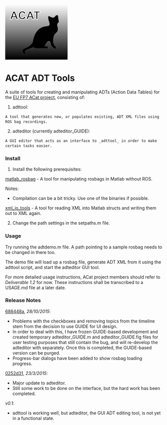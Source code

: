 ![ACat Project Logo](https://raw.githubusercontent.com/barryridge/acat-adt-tools/master/images/acatlogo.png "ACat Project Logo")

# ACAT ADT Tools #

A suite of tools for creating and manipulating ADTs (Action Data Tables) for the [EU FP7 ACat project](http://www.acat-project.eu/), consisting of:

  1. adttool:
  
    A tool that generates new, or populates existing, ADT XML files using ROS bag recordings.

  2. adteditor (currently adteditor_GUIDE):

    A GUI editor that acts as an interface to _adttool_ in order to make certain tasks easier.

### Install ###

1. Install the following prerequisites:

  [matlab_rosbag](https://github.com/bcharrow/matlab_rosbag) - A tool for manipulating rosbags in Matlab without ROS.

  Notes:

  * Compilation can be a bit tricky.  Use one of the binaries if possible.


  [xml_io_tools](http://www.mathworks.com/matlabcentral/fileexchange/12907-xml-io-tools) - A tool for reading XML into Matlab structs and writing them out to XML again.


2. Change the path settings in the setpaths.m file.

### Usage ###

Try running the adtdemo.m file.  A path pointing to a sample rosbag needs to be changed in there too.

The demo file will load up a rosbag file, generate ADT XML from it using the adttool script, and start the adteditor GUI tool.

For more detailed usage instructions, ACat project members should refer to *Deliverable 1.2* for now.  These instructions shall be transcribed to a USAGE.md file at a later date.

### Release Notes ###

[688448a](https://github.com/barryridge/acat-adt-tools/commit/688448a99a6479553481e114b8e4a5de25ad00d5), _28/10/2015_:

  * Problems with the checkboxes and removing topics from the timeline stem from the decision to use GUIDE for UI design.
  * In order to deal with this, I have frozen GUIDE-based development and created temporary adteditor_GUIDE.m and adteditor_GUIDE.fig files for user testing purposes that still contain the bug, and will re-develop the adteditor with separately.  Once this is completed, the GUIDE-based version can be purged.
  * Progress-bar dialogs have been added to show rosbag loading progress.

[0252d31](https://github.com/barryridge/acat-adt-tools/commit/0252d31f127c879082e52280c7293c75de51db3c), _23/3/2015_:

  * Major update to adteditor.
  * Still some work to be done on the interface, but the hard work has been completed.

*v0.1*:

  * adttool is working well, but adteditor, the GUI ADT editing tool, is not yet in a functional state.
